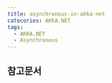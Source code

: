 ```yaml
---
title: asynchronous-in-akka-net
catecories: AKKA.NET
tags:
  - AKKA.NET
  - Asynchronous
---
```


## 참고문서